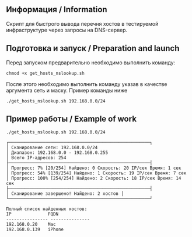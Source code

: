 ## Информация / Information

Скрипт для быстрого вывода перечня хостов в тестируемой инфраструктуре через запросы на DNS-сервер.

## Подготовка и запуск / Preparation and launch

Перед запуском предварительно необходимо выполнить команду:

```
chmod +x get_hosts_nslookup.sh
```

После этого необходимо выполнить команду указав в качестве аргумента сеть и маску. Пример команды ниже

```
./get_hosts_nslookup.sh 192.168.0.0/24
```

## Пример работы / Example of work

```
./get_hosts_nslookup.sh 192.168.0.0/24

┌──────────────────────────────────────────────────────┐
│ Сканирование сети: 192.168.0.0/24
│ Диапазон: 192.168.0.0 - 192.168.0.255
│ Всего IP-адресов: 254
├──────────────────────────────────────────────────────┤
│ Прогресс: 7% [20/254] Найдено: 0 Скорость: 20 IP/сек Время: 1 сек
│ Прогресс: 54% [139/254] Найдено: 1 Скорость: 19 IP/сек Время: 7 сек
│ Прогресс: 100% [254/254] Найдено: 2 Скорость: 18 IP/сек Время: 14 сек
├──────────────────────────────────────────────────────┤
│ Сканирование завершено! Найдено: 2 хостов │
└──────────────────────────────────────────────────────┘

Полный список найденных хостов:
IP              FQDN
---------------- ---------------
192.168.0.20    Mac
192.168.0.139   iPhone
```

